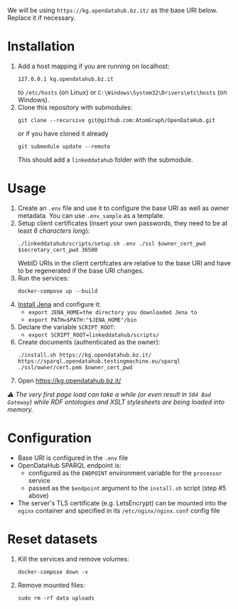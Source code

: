   We will be using `https://kg.opendatahub.bz.it/` as the base URI below. Replace it if necessary.

# Installation

  1. Add a host mapping if you are running on localhost:
     ```
     127.0.0.1 kg.opendatahub.bz.it
     ```
     to `/etc/hosts` (on Linux) or `C:\Windows\System32\Drivers\etc\hosts` (on Windows).
  2. Clone this repository with submodules:
     ```
     git clone --recursive git@github.com:AtomGraph/OpenDataHub.git
     ```
     or if you have cloned it already
     ```
     git submodule update --remote
     ```
     This should add a `linkeddatahub` folder with the submodule.

# Usage

  1. Create an `.env` file and use it to configure the base URI as well as owner metadata. You can use `.env_sample` as a template.
  2. Setup client certificates (insert your own passwords, they need to be at least _6 characters long_):
     ```
     ./linkeddatahub/scripts/setup.sh .env ./ssl $owner_cert_pwd $secretary_cert_pwd 36500
     ```
     WebID URIs in the client certifcates are relative to the base URI and have to be regenerated if the base URI changes.
  3. Run the services:
     ```
     docker-compose up --build
     ```
  4. [Install Jena](https://jena.apache.org/documentation/tools/) and configure it:
     - `export JENA_HOME=the directory you downloaded Jena to`
     - `export PATH=$PATH:"$JENA_HOME"/bin`
  5. Declare the variable `SCRIPT_ROOT`:
     - `export SCRIPT_ROOT=linkeddatahub/scripts/`
  5. Create documents (authenticated as the owner):
     ```
     ./install.sh https://kg.opendatahub.bz.it/ https://sparql.opendatahub.testingmachine.eu/sparql ./ssl/owner/cert.pem $owner_cert_pwd
     ```
  6. Open https://kg.opendatahub.bz.it/

_:warning: The very first page load can take a while (or even result in `504 Bad Gateway`) while RDF ontologies and XSLT stylesheets are being loaded into memory._

# Configuration

* Base URI is configured in the `.env` file
* OpenDataHub SPARQL endpoint is:
  * configured as the `ENDPOINT` environment variable for the `processor` service
  * passed as the `$endpoint` argument to the `install.sh` script (step #5 above)
* The server's TLS certificate (e.g. LetsEncrypt) can be mounted into the `nginx` container and specified in its `/etc/nginx/nginx.conf` config file

# Reset datasets

  1. Kill the services and remove volumes:
     ```
     docker-compose down -v
     ```
  2. Remove mounted files:
     ```
     sudo rm -rf data uploads
     ```
